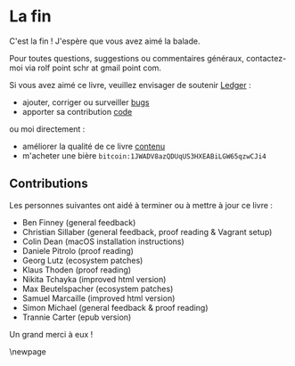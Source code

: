 
# La fin #

C'est la fin !
J'espère que vous avez aimé la balade.

Pour toutes questions, suggestions ou commentaires généraux, contactez-moi via rolf point schr at gmail point com.

Si vous avez aimé ce livre, veuillez envisager de soutenir [Ledger](http://ledger-cli.org/contribute.html) :

* ajouter, corriger ou surveiller [bugs](http://bugs.ledger-cli.org)
* apporter sa contribution [code](https://github.com/ledger)

ou moi directement :

* améliorer la qualité de ce livre [contenu](https://github.com/rolfschr/GSWL-book)
* m'acheter une bière ``bitcoin:1JWADV8azQDUqUS3HXEABiLGW65qzwCJi4``

## Contributions ##

Les personnes suivantes ont aidé à terminer ou à mettre à jour ce livre :

* Ben Finney (general feedback)
* Christian Sillaber (general feedback, proof reading & Vagrant setup)
* Colin Dean (macOS installation instructions)
* Daniele Pitrolo (proof reading)
* Georg Lutz (ecosystem patches)
* Klaus Thoden (proof reading)
* Nikita Tchayka (improved html version)
* Max Beutelspacher (ecosystem patches)
* Samuel Marcaille (improved html version)
* Simon Michael (general feedback & proof reading)
* Trannie Carter (epub version)

Un grand merci à eux !

\newpage
